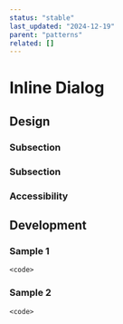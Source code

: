 ```yaml
---
status: "stable"
last_updated: "2024-12-19"
parent: "patterns"
related: []
---
```


# Inline Dialog

## Design

### Subsection

### Subsection

### Accessibility

## Development

### Sample 1

```
<code>
```

### Sample 2

```
<code>
```
